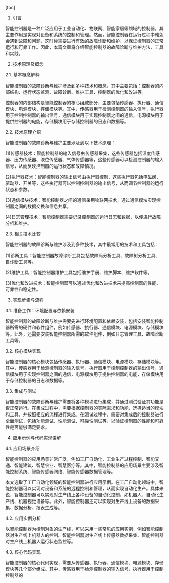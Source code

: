 
[toc]                    
                
                
1. 引言

智能控制器是一种广泛应用于工业自动化、物联网、智能家居等领域的控制器，其主要作用是实现对设备和系统的控制和管理。然而，智能控制器在运行过程中难免会遇到故障和问题，这时候需要进行有效的故障诊断和维护，以保证控制器的正常运行和可靠工作。因此，本篇文章将介绍智能控制器的故障诊断与维护方法、工具和实践。

2. 技术原理及概念

2.1. 基本概念解释

智能控制器的故障诊断与维护涉及到多种技术和概念，其中主要包括：控制器的内部结构、运行状态监测、故障诊断、维护工具、控制器的优化和改进等。

控制器的内部结构是智能控制器的核心组成部分，主要包括传感器、执行器、通信模块、电源模块、存储模块等。其中，传感器用于检测控制器的输入信号，执行器用于控制控制器的输出信号，通信模块用于实现控制器之间的通信，电源模块用于提供控制器的电能，存储模块用于存储控制器的日志和数据等。

2.2. 技术原理介绍

智能控制器的故障诊断与维护主要涉及到以下技术原理：

(1)传感器技术：智能控制器的输入信号由传感器采集，这些传感器包括温度传感器、压力传感器、液位传感器、气体传感器等，这些传感器可以检测控制器的输入信号，从而反映控制器的运行状态和故障情况。

(2)执行器技术：智能控制器的输出信号由执行器控制，这些执行器包括电磁阀、驱动器、开关等，这些执行器可以控制控制器的输出信号，从而调节控制器的运行状态和参数。

(3)通信模块技术：智能控制器之间的通信采用物联网技术，通过通信模块实现控制器之间的数据交换和信息共享。

(4)日志管理技术：智能控制器需要记录控制器的运行日志和数据，以便进行故障分析和维护。

2.3. 相关技术比较

智能控制器的故障诊断与维护涉及到多种技术，其中最常用的技术和工具包括：

(1)诊断工具：智能控制器故障诊断工具包括故障码分析工具、故障树分析工具、自诊断工具等。

(2)维护工具：智能控制器维护工具包括维护手册、维护脚本、维护软件等。

(3)优化和改进技术：智能控制器可以通过优化和改进技术来提高控制器的性能、可靠性和稳定性。

3. 实现步骤与流程

3.1. 准备工作：环境配置与依赖安装

智能控制器的故障诊断与维护需要先进行环境配置和依赖安装，包括安装智能控制器所需的硬件和软件组件，例如传感器、执行器、通信模块、电源模块、存储模块等。此外，还需要安装智能控制器所需的软件组件，例如日志管理工具、故障诊断工具等。

3.2. 核心模块实现

智能控制器的核心模块包括传感器、执行器、通信模块、电源模块、存储模块等。其中，传感器用于检测控制器的输入信号，执行器用于控制控制器的输出信号，通信模块用于实现控制器之间的通信，电源模块用于提供控制器的电能，存储模块用于存储控制器的日志和数据等。

3.3. 集成与测试

智能控制器的故障诊断与维护需要将各种模块进行集成，并通过测试验证其功能是否正常运行。在集成过程中，需要根据控制器的实际需求和功能，选择适当的模块和工具，并按照相应的流程进行集成。在测试过程中，需要对集成后的控制器进行全面测试，包括功能测试、性能测试、可靠性测试等，以验证控制器的性能和可靠性是否能够满足要求。

4. 应用示例与代码实现讲解

4.1. 应用场景介绍

智能控制器的应用场景非常广泛，例如工厂自动化、工业生产过程控制、智能交通、智能建筑、智慧农业、智慧医疗等。其中，智能控制器的应用场景主要涉及智能控制系统、智能传感器网络、智能传感器数据管理等。

本文选取了工厂自动化领域的智能控制器进行应用示例。在工厂自动化领域中，智能控制器可以实现对设备和系统的远程控制和管理，从而实现自动化生产。具体来说，智能控制器可以实现对生产线上各种设备的自动化控制，如机器人、自动化生产线、机器视觉设备等。此外，智能控制器还可以实现对生产线上设备的数据采集、数据分析、报表生成等。

4.2. 应用实例分析

以智能控制器为控制对象的生产线，可以采用一些常见的应用实例，例如智能控制器对生产线上机器人的控制、智能控制器对生产线上传感器数据采集、智能控制器对生产线上机器人运行状态监控等。





4.3. 核心代码实现

智能控制器的核心代码实现，需要从传感器、执行器、通信模块、电源模块、存储模块等几个部分组成。其中，传感器用于检测控制器的输入信号，执行器用于控制控制器的

